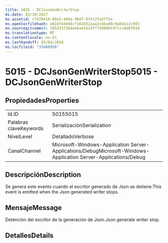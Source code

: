 ```yaml
---
title: 5015 - DCJsonGenWriterStop
ms.date: 03/30/2017
ms.assetid: c7d70416-88e3-409a-90d7-0f412fa37f2e
ms.openlocfilehash: e818f44488cf161032aaa2c6bad8c9a6da12c993
ms.sourcegitcommit: 3d5d33f384eeba41b2dff79d096f47ccc8d8f03d
ms.translationtype: MT
ms.contentlocale: es-ES
ms.lasthandoff: 05/04/2018
ms.locfileid: "33466956"
---
```

# <a name="5015---dcjsongenwriterstop"></a><span data-ttu-id="b02e4-102">5015 - DCJsonGenWriterStop</span><span class="sxs-lookup"><span data-stu-id="b02e4-102">5015 - DCJsonGenWriterStop</span></span>
## <a name="properties"></a><span data-ttu-id="b02e4-103">Propiedades</span><span class="sxs-lookup"><span data-stu-id="b02e4-103">Properties</span></span>  
  
|||  
|-|-|  
|<span data-ttu-id="b02e4-104">Id.</span><span class="sxs-lookup"><span data-stu-id="b02e4-104">ID</span></span>|<span data-ttu-id="b02e4-105">5015</span><span class="sxs-lookup"><span data-stu-id="b02e4-105">5015</span></span>|  
|<span data-ttu-id="b02e4-106">Palabras clave</span><span class="sxs-lookup"><span data-stu-id="b02e4-106">Keywords</span></span>|<span data-ttu-id="b02e4-107">Serialización</span><span class="sxs-lookup"><span data-stu-id="b02e4-107">Serialization</span></span>|  
|<span data-ttu-id="b02e4-108">Nivel</span><span class="sxs-lookup"><span data-stu-id="b02e4-108">Level</span></span>|<span data-ttu-id="b02e4-109">Detallado</span><span class="sxs-lookup"><span data-stu-id="b02e4-109">Verbose</span></span>|  
|<span data-ttu-id="b02e4-110">Canal</span><span class="sxs-lookup"><span data-stu-id="b02e4-110">Channel</span></span>|<span data-ttu-id="b02e4-111">Microsoft-Windows-Application Server-Applications/Debug</span><span class="sxs-lookup"><span data-stu-id="b02e4-111">Microsoft-Windows-Application Server-Applications/Debug</span></span>|  
  
## <a name="description"></a><span data-ttu-id="b02e4-112">Descripción</span><span class="sxs-lookup"><span data-stu-id="b02e4-112">Description</span></span>  
 <span data-ttu-id="b02e4-113">Se genera este evento cuando el escritor generado de Json se detiene.</span><span class="sxs-lookup"><span data-stu-id="b02e4-113">This event is emitted when the Json generated writer stops.</span></span>  
  
## <a name="message"></a><span data-ttu-id="b02e4-114">Mensaje</span><span class="sxs-lookup"><span data-stu-id="b02e4-114">Message</span></span>  
 <span data-ttu-id="b02e4-115">Detención del escritor de la generación de Json.</span><span class="sxs-lookup"><span data-stu-id="b02e4-115">Json generate writer stop.</span></span>  
  
## <a name="details"></a><span data-ttu-id="b02e4-116">Detalles</span><span class="sxs-lookup"><span data-stu-id="b02e4-116">Details</span></span>
